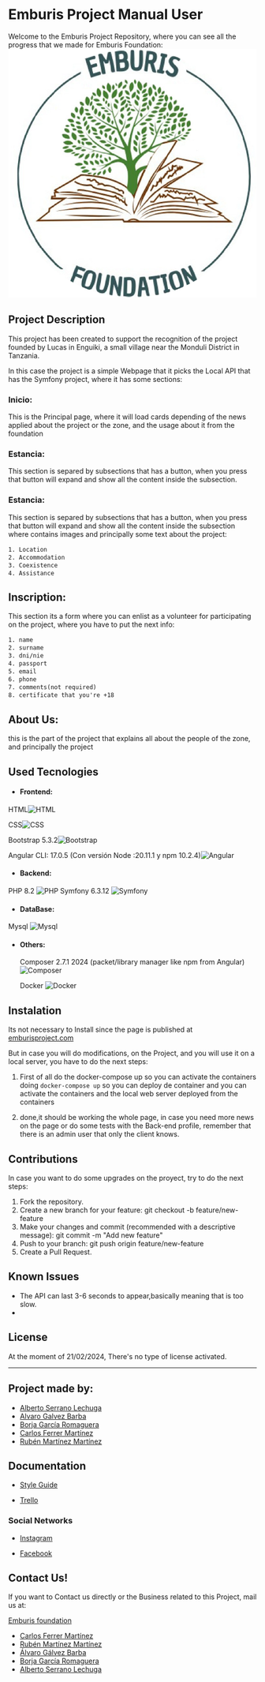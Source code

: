 # Emburis Project Manual User

Welcome to the Emburis Project Repository, where you can see all the progress that we made for Emburis Foundation:
![Logo](/src/assets/image/favicon.png)

## Project Description
This project has been created to support the recognition of the project founded by Lucas in Enguiki, a small village near the Monduli District in Tanzania.

In this case the project is a simple Webpage that it picks the Local API that has the Symfony project, where it has some sections:

### Inicio:
This is the Principal page, where it will load cards depending of the news applied about the project or the zone, and the usage about it from the foundation

### Estancia:
This section is separed by subsections that has a button, when you press that button will expand and show all the content inside the subsection.

### Estancia:
This section is separed by subsections that has a button, when you press that button will expand and show all the content inside the subsection where contains images and principally some text about the project:

    1. Location
    2. Accommodation
    3. Coexistence
    4. Assistance

##  Inscription:
This section its a form where you can enlist as a volunteer for participating on the project, where you have to put the next info:

    1. name
    2. surname
    3. dni/nie
    4. passport
    5. email
    6. phone 
    7. comments(not required)
    8. certificate that you're +18

## About Us: 
this is the part of the project that explains all about the people of the zone, and principally the project
 ## Used Tecnologies

- #### Frontend: 
 HTML![ HTML](https://manejandodatos.es/wp-content/uploads/2013/07/html5_logo.png)


 CSS![ CSS](https://cdn.iconscout.com/icon/free/png-256/free-css-131-722685.png?f=webp)

 Bootstrap 5.3.2![Bootstrap](https://cdn-icons-png.flaticon.com/256/5968/5968667.png)

 Angular CLI: 17.0.5 (Con versión Node :20.11.1 y npm 10.2.4)![Angular](https://static-00.iconduck.com/assets.00/angular-icon-256x256-czsu2dhq.png)
 
- #### Backend:
 PHP 8.2 ![PHP](https://cdn-icons-png.flaticon.com/256/5968/5968332.png)
Symfony 6.3.12 ![Symfony](https://d1yjjnpx0p53s8.cloudfront.net/styles/logo-thumbnail/s3/032013/symfony_black_01.png?itok=mh6RAYNa)

- #### DataBase: 
 Mysql ![Mysql](https://images.crunchbase.com/image/upload/c_pad,h_256,w_256,f_auto,q_auto:eco,dpr_1/v1488036310/olp7xvw7saxvs88gbdgq.png)
- #### Others: 
  Composer 2.7.1 2024 (packet/library manager like npm from Angular)![Composer](https://upload.wikimedia.org/wikipedia/commons/2/26/Logo-composer-transparent.png)

  Docker ![Docker](https://static-00.iconduck.com/assets.00/docker-icon-256x256-civ8fayy.png)

## Instalation

Its not necessary to Install since the page is published at [emburisproject.com](https://emburisproject.com)

But in case you will do modifications, on the Project, and you will use it on a local server, you have to do the next steps:

1. First of all do the docker-compose up so you can activate the containers doing `docker-compose up` so you can deploy de container and you can activate the containers and the local web server deployed from the containers

2. done,it should be working the whole page, in case you need more news on the page or do some tests with the Back-end profile, remember that there is an admin user that only the client knows.


## Contributions

In case  you want to do some upgrades on the proyect, try to do the next steps:


1. Fork the repository.
2. Create a new branch for your feature: git checkout -b feature/new-feature
3. Make your changes and commit (recommended with a descriptive message): git commit -m "Add new feature"
4. Push to your branch: git push origin feature/new-feature
5. Create a Pull Request.

## Known Issues

- The API can last 3-6 seconds to appear,basically meaning that is too slow.
- 

## License

At the moment of 21/02/2024, There's no type of license activated.

---

## Project made by:
- [Alberto Serrano Lechuga](https://www.github.com/zacky420)
- [Alvaro Galvez Barba](https://www.github.com/AlvaroGalvezBarba)
- [Borja García Romaguera](https://www.github.com/Borjagr)
- [Carlos Ferrer Martínez](https://www.github.com/CarlosFerrer07)
- [Rubén Martínez Martínez](https://www.github.com/5ruben5)


## Documentation

- [Style Guide](https://docs.google.com/document/d/1CZIEHMc7iWsie0EExKLMNHYiD-WuTE3HzC_yHf3c9Iw/edit?usp=sharing)

 - [Trello](https://trello.com/b/u30aCqvR/2daw24-equipo2)

### Social Networks

- [Instagram](https://www.instagram.com/emburisproject_/)

- [Facebook](https://www.facebook.com/profile.php?id=100063512257453)

## Contact Us!

If you want to Contact us directly or the Business related to this Project, mail us at:

[Emburis foundation](emburis@proyect.com)

- [Carlos Ferrer Martínez](cafema@floridauniverstaria.es)
- [Rubén Martínez Martínez](rumama@floridauniverstaria.es)
- [Álvaro Gálvez Barba](algaba@floridauniverstaria.es)
- [Borja García Romaguera](bogaro@floridauniverstaria.es)
- [Alberto Serrano Lechuga](alsele@floridauniverstaria.es)
